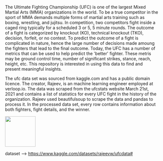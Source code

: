 The Ultimate Fighting Championship (UFC) is one of the largest Mixed Martial Arts (MMA) organizations in the world. To be a true competitor in the sport of MMA demands multiple forms of martial arts training such as boxing, wrestling, and jujitsu. In competition, two competitors fight inside a caged ring typically for a scheduled 3 or 5, 5 minute rounds. The outcome of a fight is categorized by knockout (KO), technical knockout (TKO), decision, forfeit, or no contest. To predict the outcome of a fight is complicated in nature, hence the large number of decisions made amoung the fighters that lead to the final outcome. Today, the UFC has a number of metrics that can be used to help predict the 'better' fighter. These metris may be ground control time, number of significant strikes, stance, reach, height, etc. This repository is interested in using this data to find and present meaningful insights.

The ufc data set was sourced from kaggle.com and has a public domain licence. The creator, Rajeev, is an machine learning engineer employed at verloop.io. The data was scraped from the ufcstats website March 21st, 2021 and contains a list of statistics for every UFC fight in the history of the organization. Rajeev used beautifulsoup to scrape the data and pandas to process it. In the processed data set, every row contains information about both fighters, fight details, and the winner. 

<img src ="https://upload.wikimedia.org/wikipedia/commons/9/92/UFC_Logo.svg" width="100px">

dataset --> https://www.kaggle.com/datasets/rajeevw/ufcdata#